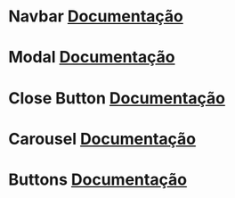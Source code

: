 # Navbar [Documentação](https://getbootstrap.com/docs/5.3/components/navbar/)

# Modal [Documentação](https://getbootstrap.com/docs/5.3/components/modal/)

# Close Button [Documentação](https://getbootstrap.com/docs/5.3/components/close-button/)

# Carousel [Documentação](https://getbootstrap.com/docs/5.3/components/carousel/)

# Buttons [Documentação](https://getbootstrap.com/docs/5.3/components/buttons)